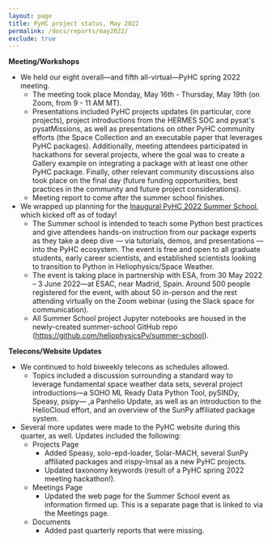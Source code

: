 ```yaml
---
layout: page
title: PyHC project status, May 2022
permalink: /docs/reports/may2022/
exclude: true
---
```


**Meeting/Workshops**

* We held our eight overall—and fifth all-virtual—PyHC spring 2022 meeting. 
    * The meeting took place Monday, May 16th - Thursday, May 19th (on Zoom, from 9 - 11 AM MT). 
    * Presentations included PyHC projects updates (in particular, core projects), project introductions from the HERMES SOC and pysat's pysatMissions, as well as presentations on other PyHC community efforts (the Space Collection and an executable paper that leverages PyHC packages). Additionally, meeting attendees participated in hackathons for several projects, where the goal was to create a Gallery example on integrating a package with at least one other PyHC package. Finally, other relevant community discussions also took place on the final day (future funding opportunities, best practices in the community and future project considerations). 
    * Meeting report to come after the summer school finishes.
* We wrapped up planning for the [Inaugural PyHC 2022 Summer School](https://heliopython.org/summer-school), which kicked off as of today!
    * The Summer school is intended to teach some Python best practices and give attendees hands-on instruction from our package experts as they take a deep dive — via tutorials, demos, and presentations — into the PyHC ecosystem. The event is free and open to all graduate students, early career scientists, and established scientists looking to transition to Python in Heliophysics/Space Weather.
    * The event is taking place in partnership with ESA, from 30 May 2022 – 3 June 2022—at ESAC, near Madrid, Spain. Around 500 people registered for the event, with about 50 in-person and the rest attending virtually on the Zoom webinar (using the Slack space for communication).
    * All Summer School project Jupyter notebooks are housed in the newly-created summer-school GitHub repo (https://github.com/heliophysicsPy/summer-school).   

**Telecons/Website Updates**
* We continued to hold biweekly telecons as schedules allowed. 
    * Topics included a discussion surrounding a standard way to leverage fundamental space weather data sets, several project introductions—a SOHO ML Ready Data Python Tool, pySINDy, Speasy, psipy— ,a Panhelio Update, as well as an introduction to the HelioCloud effort, and an overview of the SunPy affiliated package system.
* Several more updates were made to the PyHC website during this quarter, as well. Updates included the following:
    * Projects Page
        * Added Speasy, solo-epd-loader, Solar-MACH, several SunPy affiliated packages and irispy-lmsal as a new PyHC projects.
        * Updated taxonomy keywords (result of a PyHC spring 2022 meeting hackathon!).
    * Meetings Page
        * Updated the web page for the Summer School event as information firmed up. This is a separate page that is linked to via the Meetings page.
    * Documents
        * Added past quarterly reports that were missing.

